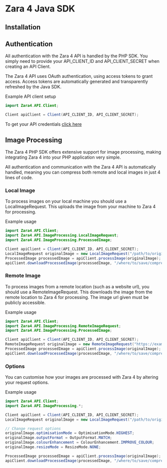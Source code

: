 # Zara 4 Java SDK

## Installation




## Authentication

All authentication with the Zara 4 API is handled by the PHP SDK. You simply need to provide your API_CLIENT_ID and API_CLIENT_SECRET when creating an API Client.

The Zara 4 API uses OAuth authentication, using access tokens to grant access. Access tokens are automatically generated and transparently refreshed by the Java SDK.

Example API client setup
```java
import Zara4.API.Client;

Client apiClient = Client(API_CLIENT_ID, API_CLIENT_SECRET);
```

To get your API credentials [click here](https://zara4.com/account/api-clients)



## Image Processing

The Zara 4 PHP SDK offers extensive support for image processing, making integrating Zara 4 into your PHP application very simple.

All authentication and communication with the Zara 4 API is automatically handled, meaning you can compress both remote and local images in just 4 lines of code.


### Local Image

To process images on your local machine you should use a LocalImageRequest. This uploads the image from your machine to Zara 4 for processing.

Example usage
```java
import Zara4.API.Client;
import Zara4.API.ImageProcessing.LocalImageRequest;
import Zara4.API.ImageProcessing.ProcessedImage;

Client apiClient = Client(API_CLIENT_ID, API_CLIENT_SECRET);
LocalImageRequest originalImage = new LocalImageRequest("/path/to/original-image.jpg");
ProcessedImage processedImage = apiClient.processImage(originalImage);
apiClient.downloadProcessedImage(processedImage, "/where/to/save/compressed-image.jpg");
```


### Remote Image

To process images from a remote location (such as a website url), you should use a RemoteImageRequest. This downloads the image from the remote location to Zara 4 for processing. The image url given must be publicly accessible.

Example usage
```java
import Zara4.API.Client;
import Zara4.API.ImageProcessing.RemoteImageRequest;
import Zara4.API.ImageProcessing.ProcessedImage;

Client apiClient = Client(API_CLIENT_ID, API_CLIENT_SECRET);
RemoteImageRequest originalImage = new RemoteImageRequest("https://example.com/original-image.jpg");
ProcessedImage processedImage = apiClient.processImage(originalImage);
apiClient.downloadProcessedImage(processedImage, "/where/to/save/compressed-image.jpg");
```


### Options

You can customise how your images are processed with Zara 4 by altering your request options.

Example usage
```java
import Zara4.API.Client;
import Zara4.API.ImageProcessing.*;

Client apiClient = Client(API_CLIENT_ID, API_CLIENT_SECRET);
LocalImageRequest originalImage = new LocalImageRequest("/path/to/original-image.jpg");

// Change request options
originalImage.optimisationMode = OptimisationMode.HIGHEST;
originalImage.outputFormat = OutputFormat.MATCH;
originalImage.colourEnhancement = ColourEnhancement.IMPROVE_COLOUR;
originalImage.resizeMode = ResizeMode.NONE;

ProcessedImage processedImage = apiClient.processImage(originalImage);
apiClient.downloadProcessedImage(processedImage, "/where/to/save/compressed-image.jpg");
```